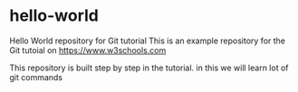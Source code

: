 # hello-world
Hello World repository for Git tutorial
This is an example repository for the Git tutoial on https://www.w3schools.com

This repository is built step by step in the tutorial.
in this we will learn lot of git commands
